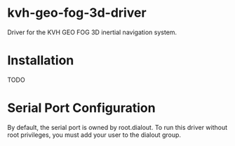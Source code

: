 # kvh-geo-fog-3d-driver

Driver for the KVH GEO FOG 3D inertial navigation system.

# Installation

TODO

# Serial Port Configuration

By default, the serial port is owned by root.dialout. To run this driver
without root privileges, you must add your user to the dialout group.
